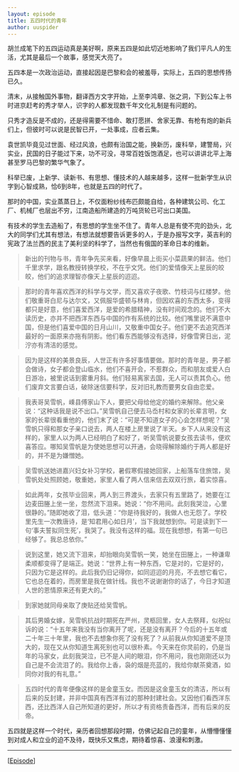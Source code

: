 ```yaml
---
layout: episode
title: 五四时代的青年
author: uuspider
---
```

胡兰成笔下的五四运动真是美好啊，原来五四是如此切近地影响了我们平凡人的生活，尤其是最后一个故事，感觉天大亮了。

五四本是一次政治运动，直接起因是巴黎和会的被羞辱，实际上，五四的思想传扬已久。

清末，从接触国外事物，翻译西方文字开始，上至李鸿章、张之洞，下到公车上书时进京赶考的秀才举人，识字的人都发现数千年文化礼制是有问题的。

只秀才造反是不成的，还是得需要不惜命、敢打愿拼、舍家无靠、有枪有炮的新兵们上，但彼时可以说是民智已开，一处事成，应者云集。

袁世凯毕竟见过世面、经过风浪，也颇有治国之能，换新历，废科举，建警局，兴实业，民国的日子能过下来，功不可没，寻常百姓饭饱酒足，也可以讲讲北平上海甚至罗马巴黎的繁华气象了。

科举已废，上新学、读新书、有思想、懂技术的人越来越多，这样一批新学生从识字到心智成熟，恰6到8年，也就是五四的时代了。

那时的中国，实业蒸蒸日上，不仅面粉纱线布匹颇能自给，各种建筑公司、化工厂、机械厂也层出不穷，江南造船所建造的万吨货轮已可出口美国。

有技术的学生去造船了，有思想的学生坐不住了。青年人总是有使不完的劲头，北大的同学们尤其有想法，有想法就想要告诉更多的人，于是办报写文字，英吉利的宪政了法兰西的民主了美利坚的科学了，当然也有俄国的革命日本的维新。

>新出的刊物与书，青年争先买来看，好像早晨上街买小菜蔬果的鲜洁。他们千里求学，跟名教授转换学校，不在乎文凭。他们的爱情像天上星辰的皎皎，他们的追求理智亦像天上星辰的迢迢。

>那时的青年喜欢西洋的科学与文学，而又喜欢子夜歌、竹枝词与红楼梦。他们敬重哥白尼与达尔文，又佩服华盛顿与林肯，但因欢喜的东西太多，变得都只是好意，他们喜爱西洋，是爱的希腊精神，没有时间观念的。他们不大读历史，亦并不把西洋东西与中国的作有系统的比较。他们嘴里说不满意中国，但是他们喜爱中国的日月山川，又敬重中国女子。他们更不去追究西洋最好的一面原来亦拖有阴影。他们看东西能够没有选择，好像雪霁日出，泥泞亦有清洁的感觉。

>因为是这样的美景良辰，人世正有许多好事情要做。那时的青年是，男子都会做诗，女子都会登山临水，他们不喜开会，不惹群众，而和朋友或爱人白日游冶，被里说话到雾重月斜。他们轻易离家去国，无人可以责其负心。他们废弃文言要白话，破除迷信要科学，反对旧礼教而要男女自由恋爱。

>我表哥吴雪帆，嵊县傅家山下人，要把父母给他定的婚约来解除。他父亲说：“这种话我是说不出口。”吴雪帆自己便去马岙村和女家的长辈言明，女家的长辈很看重他的，他们末了说：“可是不知道女子的心会怎样想呢？”吴雪帆只得和那女子亲口说去，两人在楼上房里说了半天。乡下人从来没有这样的，家里人以为两人已经明白了和好了，听吴雪帆说要女孩去读书，便欢喜答应。哪知吴雪帆是为使她思想可以开通，会晓得解除婚约于两人都是好的，并不是为嫌憎她。

>吴雪帆送她进嘉兴妇女补习学校，暑假寒假接她回家，上船落车住旅馆，吴雪帆处处照顾她，敬重她，家里人看了两人信来信去双双行旅，着实惊喜。

>如此两年，女孩毕业回来，两人到三界渡头，去家只有五里路了，她要在江边麦田塍上坐一坐，忽然流下泪来。她说：“你不用间。此刻我哭泣，心里很静的。”随即她收了泪，低头道：“你是待我好的，我做人也无怨了。学校里先生一次教唐诗，是‘知君用心如日月’，当下我就想到你。可是读到下一句‘事夫誓拟同生死’，我哭了。我没有这样的福。现在我想想，有第一句已经够了。我总总依你。”

>说到这里，她又流下泪来，却抬眼向吴雪帆一笑，她坐在田塍上，一种谦卑柔顺都变得了是端正。她说：“世界上有一种东西，它是对的，它是好的，只因为它是这样的。此后我仍旧记得你，如同迢迢的月亮，不去想它看它，它也总在着的，而房里是我在做针线。我也不说谢谢你的话了，今日才知道人世的恩情原来还有更大的。”

>到家她就同母亲取了庚贴还给吴雪帆。

>其后男婚女嫁，吴雪帆抗战时期死在严州，灵柩回里，女人去祭拜，似祝似诉的说：“十五年来我没有当你离开了呢，还是没有离开？今后的十五年或二十年三十年里，我也不去想象你死了没有死了？从前我从你知道爱不是顶大的，现在又从你知道生离死别也可以很朴素。今天来在你灵前的，仍是当年的马家女，此刻我哭泣，已不是人间的眼泪，你不用问，我也刚刚还以为自己是不会流泪了的。我给你上香，袅的烟是亮蓝的，我给你献茶奠酒，如同你对我的有礼意。”

>五四时代的青年便像这样的是金童玉女。而因是这金童玉女的清洁，所以有后来的反封建，并非中国真有西洋有过的那种封建社会。又因他们看西洋东西，还比西洋人自己所知道的更好，所以才有资格责备西洋，而有后来的反帝。

五四就是这样一个时代，亲历者回想那段时期，仿佛记起自己的童年，从懵懵懂懂到对成人和立业的迫不及待，既快乐又焦虑，期待着惊喜、浪漫和刺激。

***

[[Episode][episode]]

[episode]:http://about.uuspider.com/2019/06/02/episodeindex.html

